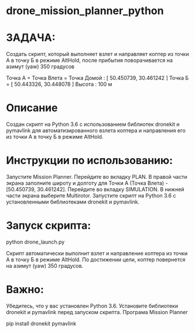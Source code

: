 # drone_mission_planner_python

# ЗАДАЧА:

Создать скрипт, который выполняет взлет и направляет коптер из точки А в точку Б в режиме AltHold, после прибытия поворачивается на азимут (yaw) 350 градусов


Точка А = Точка Влета = Точка Домой : [ 50.450739, 30.461242 ]
Точка Б = [ 50.443326, 30.448078 ] Высота : 100 м



# Описание
Создан скрипт на Python 3.6 с использованием библиотек dronekit и pymavlink для автоматизированного взлета коптера и направления его из точки А в точку Б в режиме AltHold. 

# Инструкции по использованию:

Запустите Mission Planner.
Перейдите во вкладку PLAN.
В правой части экрана заполните широту и долготу для Точки А (Точка Влета) - [50.450739, 30.461242].
Перейдите во вкладку SIMULATION.
В нижней части экрана выберите Multirotor.
Запустите скрипт на Python 3.6 с установленными библиотеками dronekit и pymavlink.

# Запуск скрипта:

python drone_launch.py

Скрипт автоматически выполнит взлет и направление коптера из точки А в точку Б в режиме AltHold. По достижении цели, коптер повернется на азимут (yaw) 350 градусов.



# Важно:
Убедитесь, что у вас установлен Python 3.6.
Установите библиотеки dronekit и pymavlink перед запуском скрипта.
Програма Mission Planner

pip install dronekit pymavlink
